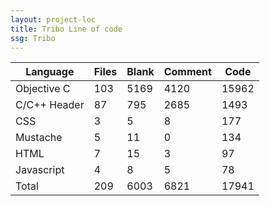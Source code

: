 ```yaml
---
layout: project-loc
title: Tribo Line of code
ssg: Tribo
---
```

<div class="table-responsive">
<table class="table">
<thead><tr>
<th>Language</th>
<th>Files</th>
<th>Blank</th>
<th>Comment</th>
<th>Code</th>
</tr></thead><tbody>
<tr><td>Objective C</td><td> 103</td><td> 5169</td><td> 4120</td><td> 15962</td></tr>
<tr><td>C/C++ Header</td><td> 87</td><td> 795</td><td> 2685</td><td> 1493</td></tr>
<tr><td>CSS</td><td> 3</td><td> 5</td><td> 8</td><td> 177</td></tr>
<tr><td>Mustache</td><td> 5</td><td> 11</td><td> 0</td><td> 134</td></tr>
<tr><td>HTML</td><td> 7</td><td> 15</td><td> 3</td><td> 97</td></tr>
<tr><td>Javascript</td><td> 4</td><td> 8</td><td> 5</td><td> 78</td></tr>
<tr><td>Total</td><td>209</td><td>6003</td><td>6821</td><td>17941</td></tr>
</tbody></table></div>
